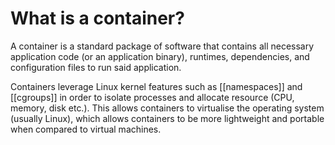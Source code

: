 # What is a container?

A container is a standard package of software that contains all
necessary application code (or an application binary), runtimes,
dependencies, and configuration files to run said application.

Containers leverage Linux kernel features such as [[namespaces]] and
[[cgroups]] in order to isolate processes and allocate resource (CPU,
memory, disk etc.). This allows containers to virtualise the operating
system (usually Linux), which allows containers to be more lightweight
and portable when compared to virtual machines.
